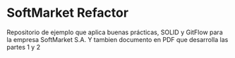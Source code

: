 # SoftMarket Refactor
Repositorio de ejemplo que aplica buenas prácticas, SOLID y GitFlow para la empresa SoftMarket S.A.
Y tambien documento en PDF que desarrolla las partes 1 y 2
